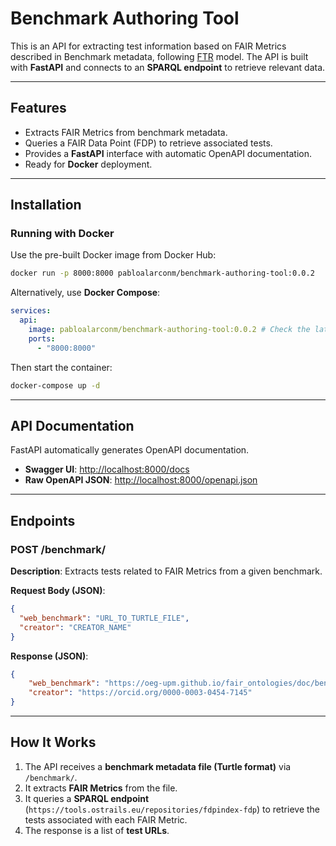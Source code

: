 # Benchmark Authoring Tool  

This is an API for extracting test information based on FAIR Metrics described in Benchmark metadata, following [FTR](https://github.com/OSTrails/FAIR_assessment_output_specification) model. The API is built with **FastAPI** and connects to an **SPARQL endpoint** to retrieve relevant data.

---

## Features  

- Extracts FAIR Metrics from benchmark metadata.  
- Queries a FAIR Data Point (FDP) to retrieve associated tests.  
- Provides a **FastAPI** interface with automatic OpenAPI documentation.  
- Ready for **Docker** deployment.  

---

## Installation

### Running with Docker  

Use the pre-built Docker image from Docker Hub:  

```bash
docker run -p 8000:8000 pabloalarconm/benchmark-authoring-tool:0.0.2
```

Alternatively, use **Docker Compose**:  

```yaml
services:
  api:
    image: pabloalarconm/benchmark-authoring-tool:0.0.2 # Check the latest
    ports:
      - "8000:8000"
```

Then start the container:  

```bash
docker-compose up -d
```

---

## API Documentation  

FastAPI automatically generates OpenAPI documentation.  

- **Swagger UI**: [http://localhost:8000/docs](http://localhost:8000/docs)  
- **Raw OpenAPI JSON**: [http://localhost:8000/openapi.json](http://localhost:8000/openapi.json)  

---

## Endpoints  

### **POST /benchmark/**  

**Description**: Extracts tests related to FAIR Metrics from a given benchmark.  

**Request Body (JSON)**:  

```json
{
  "web_benchmark": "URL_TO_TURTLE_FILE",
  "creator": "CREATOR_NAME"
}
```

**Response (JSON)**:  

```json
{
    "web_benchmark": "https://oeg-upm.github.io/fair_ontologies/doc/benchmark/ALL/ALL.ttl",
    "creator": "https://orcid.org/0000-0003-0454-7145"
}
```

---

## How It Works  

1. The API receives a **benchmark metadata file (Turtle format)** via `/benchmark/`.  
2. It extracts **FAIR Metrics** from the file.  
3. It queries a **SPARQL endpoint** (`https://tools.ostrails.eu/repositories/fdpindex-fdp`) to retrieve the tests associated with each FAIR Metric.  
4. The response is a list of **test URLs**.